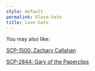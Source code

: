 ```yaml
---
style: default
permalink: Xlove-hate
title: love-hate
---
```

You may also like:

[SCP-1500: Zachary Callahan](http://scp-wiki.net/scp-1500)

[SCP-2844: Gary of the Paperclips](http://scp-wiki.net/scp-2844)
